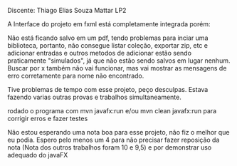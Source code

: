 Discente: Thiago Elias Souza Mattar
LP2


A Interface do projeto em fxml está completamente integrada porém:

Não está ficando salvo em um pdf, tendo problemas para inciar uma biblioteca, portanto, não consegue listar coleção, exportar zip, etc e adicionar entradas e outros metodos de adicionar estão sendo praticamente "simulados", já que não estão sendo salvos em lugar nenhum. Buscar por x também não vai funcionar, mas vai mostrar as mensagens de erro corretamente para nome não encontrado. 

Tive problemas de tempo com esse projeto, peço desculpas. Estava fazendo varias outras provas e trabalhos simultaneamente. 

rodado o programa com mvn javafx:run e/ou mvn clean javafx:run para corrigir erros e fazer testes

Não estou esperando uma nota boa para esse projeto, não fiz o melhor que eu podia. Espero pelo menos um 4 para não precisar fazer reposição da nota (Nota dos outros trabalhos foram 10 e 9,5) e por demonstrar uso adequado do javaFX
